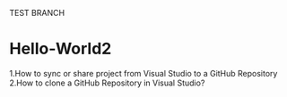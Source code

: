 TEST BRANCH
# Hello-World2
1.How to sync or share project from Visual Studio to a GitHub Repository  
2.How to clone a GitHub Repository in Visual Studio?
